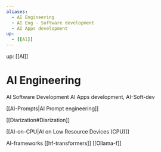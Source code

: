 ```yaml
---
aliases:
  - AI Engineering 
  - AI Eng - Software development
  - AI Apps development
up:
  - [[AI]]
---
```

up:  [[AI]]
# AI Engineering 
AI Software Development
AI Apps development, AI-Soft-dev

[[AI-Prompts|AI Prompt engineering]]

[[Diarization#Diarization]]

[[AI-on-CPU|AI on Low Resource Devices (CPU)]]

AI-frameworks
[[hf-transformers]]   [[Ollama-f]]  




